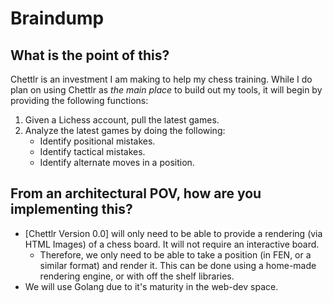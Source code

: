 # Braindump

## What is the point of this?

Chettlr is an investment I am making to help my chess training. While I do plan on using Chettlr as _the main place_ to build out my tools, it will begin by providing the following functions:

1. Given a Lichess account, pull the latest games.
2. Analyze the latest games by doing the following:
   - Identify positional mistakes.
   - Identify tactical mistakes.
   - Identify alternate moves in a position.

## From an architectural POV, how are you implementing this?

- [Chettlr Version 0.0] will only need to be able to provide a rendering (via HTML Images) of a chess board. It will not require an interactive board.
    - Therefore, we only need to be able to take a position (in FEN, or a similar format) and render it. This can be done using a home-made rendering engine, or with off the shelf libraries.
- We will use Golang due to it's maturity in the web-dev space.
